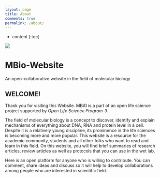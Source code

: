 ```yaml
---
layout: page
title: About
comments: true
permalink: /about/
---
```

* content
{:toc}

![](https://user-images.githubusercontent.com/78427322/117457772-3e293880-af52-11eb-8943-5e2deda245ea.jpg)

# MBio-Website
An open-collaborative website in the field of molecular biology

## WELCOME!
Thank you for visiting this Website. MBiO is a part of an open life science project supported by *Open Life Science Program-3*. 

The field of molecular biology is a concept to discover, identify and explain mechanisms of everything about DNA, RNA and protein level in a cell. Despite it is a relatively young discipline, its prominence in the life sciences is becoming more and more popular. This website is a resource for the academic community, students and all other folks who want to read and learn in this field. On this website, you will find brief summaries of research articles, review articles as well as protocols that you can use in the wet lab. 

Here is an open platform for anyone who is willing to contribute. You can comment, share ideas and discuss so it will help to develop collaborations among people who are interested in scientific field. 





